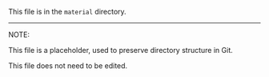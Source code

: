 This file is in the `material` directory.

---
NOTE: 

This file is a placeholder, used to preserve directory structure in Git.

This file does not need to be edited.